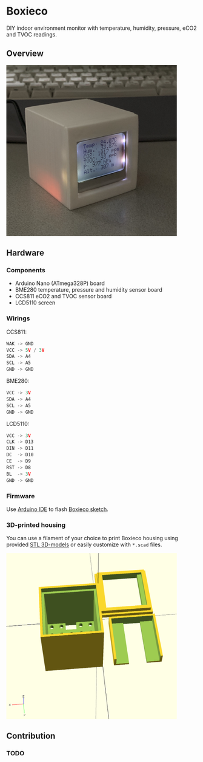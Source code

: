 # Boxieco

DIY indoor environment monitor with temperature, humidity, pressure, eCO2 and TVOC readings.

## Overview

<img src="https://github.com/boxus-tech/boxieco/blob/master/pictures/final-photo.jpeg" width="450">

## Hardware

### Components

* Arduino Nano (ATmega328P) board
* BME280 temperature, pressure and humidity sensor board
* CCS811 eCO2 and TVOC sensor board
* LCD5110 screen

### Wirings

CCS811:
```typescript
WAK -> GND
VCC -> 5V / 3V
SDA -> A4
SCL -> A5
GND -> GND
```

BME280:
```typescript
VCC -> 3V
SDA -> A4
SCL -> A5
GND -> GND
```

LCD5110:
```typescript
VCC -> 3V
CLK -> D13
DIN -> D11
DC  -> D10
CE  -> D9
RST -> D8
BL  -> 3V
GND -> GND
```

### Firmware

Use [Arduino IDE](https://www.arduino.cc/en/Main/Software) to flash [Boxieco sketch](https://github.com/boxus-tech/boxieco/blob/master/arduino/boxieco/boxieco.ino).

### 3D-printed housing

You can use a filament of your choice to print Boxieco housing using provided [STL 3D-models](https://github.com/boxus-tech/boxieco/tree/master/3d_parts) or easily customize with `*.scad` files.

<img src="https://github.com/boxus-tech/boxieco/blob/master/pictures/box-render.png" width="450">

## Contribution

### TODO


